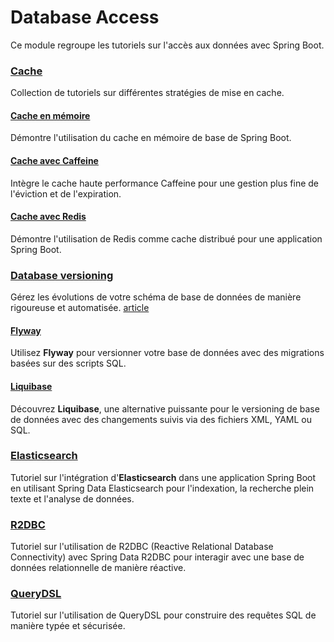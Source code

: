 # Database Access

Ce module regroupe les tutoriels sur l'accès aux données avec Spring Boot.

### [Cache](cache-tutorial)
Collection de tutoriels sur différentes stratégies de mise en cache.
#### [Cache en mémoire](cache-tutorial/in-memory-cache-tutorial)
Démontre l'utilisation du cache en mémoire de base de Spring Boot.
#### [Cache avec Caffeine](cache-tutorial/caffeine-cache-tutorial)
Intègre le cache haute performance Caffeine pour une gestion plus fine de l'éviction et de l'expiration.
#### [Cache avec Redis](cache-tutorial/redis-cache-tutorial)
Démontre l'utilisation de Redis comme cache distribué pour une application Spring Boot.

### [Database versioning](database-versioning-tutorial)
Gérez les évolutions de votre schéma de base de données de manière rigoureuse et automatisée.
[article](https://www.sfeir.dev/back/migration-versioning-de-base-de-donnees-dans-une-application-spring-boot/)
#### [Flyway](database-versioning-tutorial/flyway-tutorial)
Utilisez **Flyway** pour versionner votre base de données avec des migrations basées sur des scripts SQL.
#### [Liquibase](database-versioning-tutorial/liquibase-tutorial)
Découvrez **Liquibase**, une alternative puissante pour le versioning de base de données avec des changements suivis via des fichiers XML, YAML ou SQL.

### [Elasticsearch](elasticsearch-tutorial)
Tutoriel sur l'intégration d'**Elasticsearch** dans une application Spring Boot en utilisant Spring Data Elasticsearch pour l'indexation, la recherche plein texte et l'analyse de données.

### [R2DBC](r2dbc-tutorial)
Tutoriel sur l'utilisation de R2DBC (Reactive Relational Database Connectivity) avec Spring Data R2DBC pour interagir avec une base de données relationnelle de manière réactive.

### [QueryDSL](querydsl-tutorial)
Tutoriel sur l'utilisation de QueryDSL pour construire des requêtes SQL de manière typée et sécurisée.